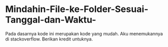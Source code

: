# Mindahin-File-ke-Folder-Sesuai-Tanggal-dan-Waktu-

Pada dasarnya kode ini merupakan kode yang mudah. Aku menemukannya di stackoverflow. Berikan kredit untuknya.
